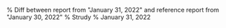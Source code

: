 % Diff between report from "January 31, 2022" and reference report from "January 30, 2022"
% Strudy
% January 31, 2022


